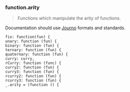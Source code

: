 ### function.arity

> Functions which manipulate the arity of functions.

Documentation should use [Journo](https://github.com/jashkenas/journo) formats and standards.

    fix: function(fun) {
    unary: function (fun) {
    binary: function (fun) {
    ternary: function (fun) {
    quaternary: function (fun) {
    curry: curry,
    rCurry: function (func) {
    curry2: function (fun) {
    curry3: function (fun) {
    rcurry2: function (fun) {
    rcurry3: function (fun) {
    _.arity = (function () {


